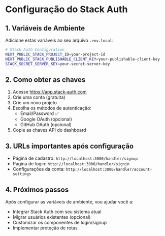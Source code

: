 # Configuração do Stack Auth

## 1. Variáveis de Ambiente

Adicione estas variáveis ao seu arquivo `.env.local`:

```bash
# Stack Auth Configuration
NEXT_PUBLIC_STACK_PROJECT_ID=your-project-id
NEXT_PUBLIC_STACK_PUBLISHABLE_CLIENT_KEY=your-publishable-client-key
STACK_SECRET_SERVER_KEY=your-secret-server-key
```

## 2. Como obter as chaves

1. Acesse https://app.stack-auth.com
2. Crie uma conta (gratuita)
3. Crie um novo projeto
4. Escolha os métodos de autenticação:
   - Email/Password ✅
   - Google OAuth (opcional)
   - GitHub OAuth (opcional)
5. Copie as chaves API do dashboard

## 3. URLs importantes após configuração

- Página de cadastro: `http://localhost:3000/handler/signup`
- Página de login: `http://localhost:3000/handler/signin`
- Configurações da conta: `http://localhost:3000/handler/account-settings`

## 4. Próximos passos

Após configurar as variáveis de ambiente, vou ajudar você a:
- Integrar Stack Auth com seu sistema atual
- Migrar usuários existentes (opcional)
- Customizar os componentes de login/signup
- Implementar proteção de rotas 